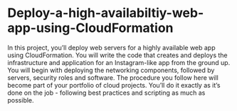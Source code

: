 # Deploy-a-high-availabiltiy-web-app-using-CloudFormation
In this project, you’ll deploy web servers for a highly available web app using CloudFormation. 
You will write the code that creates and deploys the infrastructure and application for an Instagram-like app 
from the ground up. You will begin with deploying the networking components, followed by servers, security 
roles and software. The procedure you follow here will become part of your portfolio of cloud projects. 
You’ll do it exactly as it’s done on the job - following best practices and scripting as much as possible.
